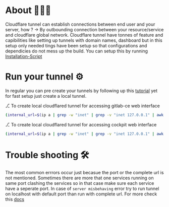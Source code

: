# About 👨🏽‍💻
Cloudflare tunnel can establish connections between end user and your server, how ? -> By outbounding connection between your resource/service and cloudflare global network. Cloudflare tunnel have tonnes of feature and capibilities like setting up tunnels with domain names, dashboard but in this setup only needed tings have been setup so that configurations and dependicies do not mess up the build. You can setup this by running [Installation-Script](https://github.com/myselfakashagarwal/gitserver/blob/main/setup_cloudflared.sh)

# Run your tunnel ⚙︎
In regular you can pre create your tunnels by following up this [tutorial](https://developers.cloudflare.com/cloudflare-one/connections/connect-networks/get-started/create-local-tunnel/) yet for fast setup just create a local tunnel.

⎇ To create local cloudflared tunnel for accessing gitlab-ce web interface 
```bash 
(internal_url=$(ip a | grep -w "inet" | grep -v "inet 127.0.0.1" | awk '{print $2}' | cut -d "/" -f1) && echo -e "http://$internal_url/users_sign_in") | xargs cloudflared --no-tls-verify --url
```

⎇ To create local cloudflared tunnel for accessing cockpit web interface 
```bash 
(internal_url=$(ip a | grep -w "inet" | grep -v "inet 127.0.0.1" | awk '{print $2}' | cut -d "/" -f1) && echo -e "http://$internal_url:9090/system") | xargs cloudflared --no-tls-verify --url
```

# Trouble shooting 🛠️
The most common errrors occur just becasue the port or the complete url is not mentioned. Sometimes there are more that one services running on same port clashing the services so in that case make sure each service have a seperate port. In case of `server misbehaving` error try to run tunnel on localhost with default port than run with complete url. For more check this [docs](https://developers.cloudflare.com/cloudflare-one/faq/teams-troubleshooting/#:~:text=%E2%80%8B%E2%80%8B%20Tunnel%20connections%20fail,files%20limit%20on%20your%20machine.)
